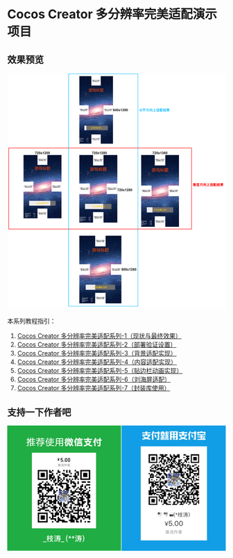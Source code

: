 # Cocos Creator 多分辨率完美适配演示项目

## 效果预览

![](./static/SHOW_ALL_*.png)

本系列教程指引：

1. [Cocos Creator 多分辨率完美适配系列-1（现状与最终效果）](https://www.jianshu.com/p/c34577e37dd5)
2. [Cocos Creator 多分辨率完美适配系列-2（部署验证设置）](https://www.jianshu.com/p/e30442d38c64)
3. [Cocos Creator 多分辨率完美适配系列-3（背景适配实现）](https://www.jianshu.com/p/24cba3de1e33)
4. [Cocos Creator 多分辨率完美适配系列-4（内容适配实现）](https://www.jianshu.com/p/738a8f6a2ec1)
5. [Cocos Creator 多分辨率完美适配系列-5（贴边栏动画实现）](https://www.jianshu.com/p/e5264904d03f)
6. [Cocos Creator 多分辨率完美适配系列-6（刘海屏适配）](https://www.jianshu.com/p/0fe32dbfe0c9)
7. [Cocos Creator 多分辨率完美适配系列-7（封装库使用）](https://www.jianshu.com/p/de3365853b41)

## 支持一下作者吧

![](./static/pay.png)
